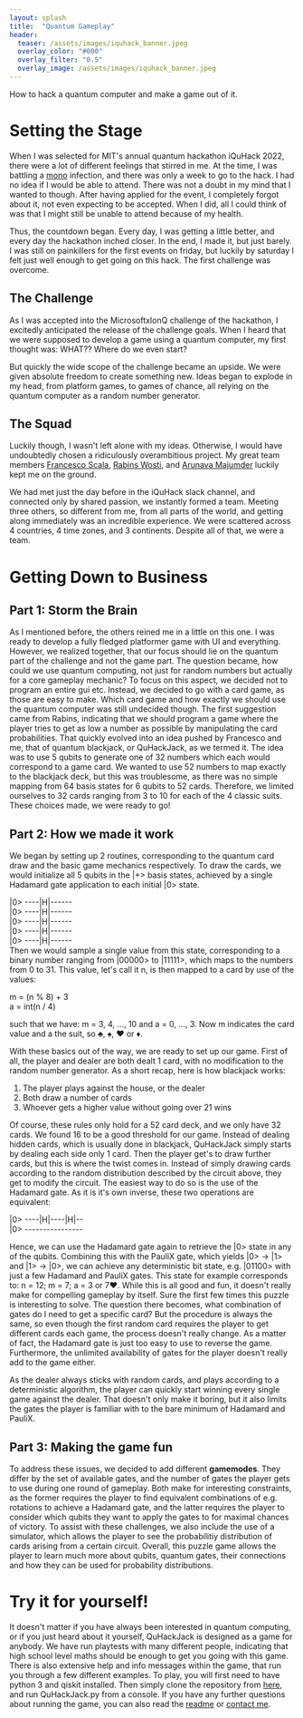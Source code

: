 ```yaml
---
layout: splash
title:  "Quantum Gameplay"
header:
  teaser: /assets/images/iquhack_banner.jpeg
  overlay_color: "#000"
  overlay_filter: "0.5"
  overlay_image: /assets/images/iquhack_banner.jpeg
---
```

How to hack a quantum computer and make a game out of it.

# Setting the Stage
When I was selected for MIT's annual quantum hackathon iQuHack 2022,
there were a lot of different feelings that stirred in me. At the time,
I was battling a [mono](https://en.wikipedia.org/wiki/Infectious_mononucleosis)
infection, and there was only a week to go to the hack. I had no idea if
I would be able to attend. There was not a doubt in my mind that I wanted
to though. After having applied for the event, I completely forgot about
it, not even expecting to be accepted. When I did, all I could think of
was that I might still be unable to attend because of my health.

Thus, the countdown began. Every day, I was getting a little better, and
every day the hackathon inched closer. In the end, I made it, but just barely.
I was still on painkillers for the first events on friday, but luckily by saturday
I felt just well enough to get going on this hack. The first challenge was overcome.
## The Challenge
As I was accepted into the MicrosoftxIonQ challenge of the hackathon, I excitedly
anticipated the release of the challenge goals. When I heard that we were supposed to
develop a game using a quantum computer, my first thought was: WHAT?? Where do we even start?

But quickly the wide scope of the challenge became an upside. We were given absolute
freedom to create something new. Ideas began to explode in my head, from platform games, to
games of chance, all relying on the quantum computer as a random number generator.
## The Squad
Luckily though, I wasn't left alone with my ideas. Otherwise, I would have undoubtedly chosen a
ridiculously overambitious project. My great team members [Francesco Scala](https://www.linkedin.com/in/francesco-scala-839507211/),
[Rabins Wosti](https://www.linkedin.com/in/rabins-wosti-703107152/), and
[Arunava Majumder](https://www.linkedin.com/in/arunava-majumder-33500a167/) luckily kept me on the ground.

We had met just the day before in the iQuHack slack channel, and connected only by shared passion,
we instantly formed a team. Meeting three others, so different from me, from all parts of the world,
and getting along immediately was an incredible experience. We were scattered across 4 countries, 4 time zones,
and 3 continents. Despite all of that, we were a team.

# Getting Down to Business

## Part 1: Storm the Brain
As I mentioned before, the others reined me in a little on this one. I was ready to develop a fully fledged platformer game with UI and everything. However, we realized together, that our focus should lie on the quantum part of the challenge and not the game part. The question became, how could we use quantum computing, not just for random numbers but actually for a core gameplay mechanic? To focus on this aspect, we decided not to program an entire gui etc. Instead, we decided to go with a card game, as those are easy to make. Which card game and how exactly we should use the quantum computer was still undecided though. The first suggestion came from Rabins, indicating that we should program a game where the player tries to get as low a number as possible by manipulating the card probabilities. That quickly evolved into an idea pushed by Francesco and me, that of quantum blackjack, or QuHackJack, as we termed it. The idea was to use 5 qubits to generate one of 32 numbers which each would correspond to a game card. We wanted to use 52 numbers to map exactly to the blackjack deck, but this was troublesome, as there was no simple mapping from 64 basis states for 6 qubits to 52 cards. Therefore, we limited ourselves to 32 cards ranging from 3 to 10 for each of the 4 classic suits. These choices made, we were ready to go!

## Part 2: How we made it work
We began by setting up 2 routines, corresponding to the quantum card draw and the basic game mechanics respectively. To draw the cards, we would initialize all 5 qubits in the |+> basis states, achieved by a single Hadamard gate application to each initial |0> state.

\|0> ----\|H\|------  
\|0> ----\|H\|------  
\|0> ----\|H\|------  
\|0> ----\|H\|------  
\|0> ----\|H\|------  
Then we would sample a single value from this state, corresponding to a binary number ranging from \|00000> to \|11111>, which maps to the numbers from 0 to 31. This value, let's call it n, is then mapped to a card by use of the values:  

m = (n % 8) + 3  
a = int(n / 4)  

such that we have: m = 3, 4, ..., 10 and a = 0, ..., 3. Now m indicates the card value and a the suit, so ♣, ♠, ♥ or ♦.  

With these basics out of the way, we are ready to set up our game. First of all, the player and dealer are both dealt 1 card, with no modification to the random number generator. As a short recap, here is how blackjack works:

1. The player plays against the house, or the dealer
2. Both draw a number of cards
3. Whoever gets a higher value without going over 21 wins

Of course, these rules only hold for a 52 card deck, and we only have 32 cards. We found 16 to be a good threshold for our game. Instead of dealing hidden cards, which is usually done in blackjack, QuHackJack simply starts by dealing each side only 1 card. Then the player get's to draw further cards, but this is where the twist comes in. Instead of simply drawing cards according to the random distribution described by the circuit above, they get to modify the circuit. The easiest way to do so is the use of the Hadamard gate. As it is it's own inverse, these two operations are equivalent:  

\|0> ----\|H\|----\|H\|--  
\|0> ----------------  

Hence, we can use the Hadamard gate again to retrieve the \|0> state in any of the qubits. Combining this with the PauliX gate,
which yields \|0> -> \|1> and \|1> -> \|0>,
we can achieve any deterministic bit state, e.g. \|01100> with just a few
Hadamard and PauliX gates. This state for example corresponds to: n = 12;
m = 7; a = 3 or 7♥. While this is all good and fun,
it doesn't really make for compelling gameplay by itself.
Sure the first few times this puzzle is interesting to solve.
The question there becomes, what combination of gates do I need to
get a specific card? But the procedure is always the same,
so even though the first random card requires the player to get
different cards each game, the process doesn't really change.
As a matter of fact, the Hadamard gate is just too easy to use to reverse the game. Furthermore, the unlimited availability of gates for the player doesn't really add to the game either.

As the dealer always sticks with random cards, and plays according to a deterministic algorithm, the player can quickly start winning every single game against the dealer. That doesn't only make it boring, but it also limits the gates the player is familiar with to the bare minimum of Hadamard and PauliX.  

## Part 3: Making the game fun

To address these issues, we decided to add different **gamemodes**. They differ by the set of available gates, and the number of gates the player gets to use during one round of gameplay. Both make for interesting constraints, as the former requires the player to find equivalent combinations of e.g. rotations to achieve a Hadamard gate, and the latter requires the player to consider which qubits they want to apply the gates to for maximal chances of victory. To assist with these challenges, we also include the use of a simulator, which allows the player to see the probabilitiy distribution of cards arising from a certain circuit. Overall, this puzzle game allows the player to learn much more about qubits, quantum gates, their connections and how they can be used for probability distributions.

# Try it for yourself!

It doesn't matter if you have always been interested in quantum computing, or if you just heard about it yourself, QuHackJack is designed as a game for anybody. We have run playtests with many different people, indicating that high school level maths should be enough to get you going with this game. There is also extensive help and info messages within the game, that run you through a few different examples. To play, you will first need to have python 3 and qiskit installed. Then simply clone the repository from [here](https://github.com/KarimAED/2022_microsoft_ionq_challenge), and run QuHackJack.py from a console. If you have any further questions about running the game, you can also read the [readme](https://github.com/KarimAED/2022_microsoft_ionq_challenge/blob/main/README.md) or [contact me](mailto:karimaed@gmx.de).